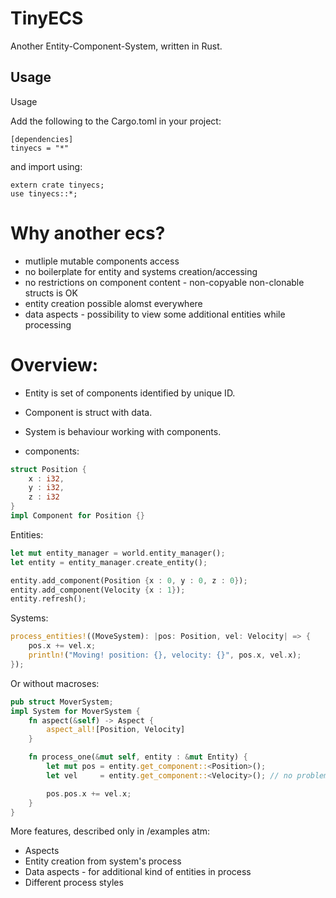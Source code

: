 TinyECS
=======

Another Entity-Component-System, written in Rust.

Usage
-----

Usage

Add the following to the Cargo.toml in your project:
```
[dependencies]
tinyecs = "*"
```
and import using: 
```
extern crate tinyecs;
use tinyecs::*;
```

# Why another ecs? 

 - mutliple mutable components access
 - no boilerplate for entity and systems creation/accessing
 - no restrictions on component content - non-copyable non-clonable structs is OK
 - entity creation possible alomst everywhere
 - data aspects - possibility to view some additional entities while processing 


# Overview:

  - Entity is set of components identified by unique ID.
  - Component is struct with data.
  - System is behaviour working with components.

- components:
```rust
struct Position {
    x : i32,
    y : i32,
    z : i32
}
impl Component for Position {}
```

Entities:

```rust
let mut entity_manager = world.entity_manager();
let entity = entity_manager.create_entity();

entity.add_component(Position {x : 0, y : 0, z : 0});
entity.add_component(Velocity {x : 1});
entity.refresh();
```

Systems:
```rust
process_entities!((MoveSystem): |pos: Position, vel: Velocity| => {
    pos.x += vel.x;
    println!("Moving! position: {}, velocity: {}", pos.x, vel.x);
});
```

Or without macroses:
```rust
pub struct MoverSystem;
impl System for MoverSystem {
    fn aspect(&self) -> Aspect {
        aspect_all![Position, Velocity]
    }

    fn process_one(&mut self, entity : &mut Entity) {
        let mut pos = entity.get_component::<Position>();
        let vel     = entity.get_component::<Velocity>(); // no problems with multiple mutable components

        pos.pos.x += vel.x;
    }
}
```

More features, described only in /examples atm:
- Aspects
- Entity creation from system's process
- Data aspects - for additional kind of entities in process
- Different process styles

